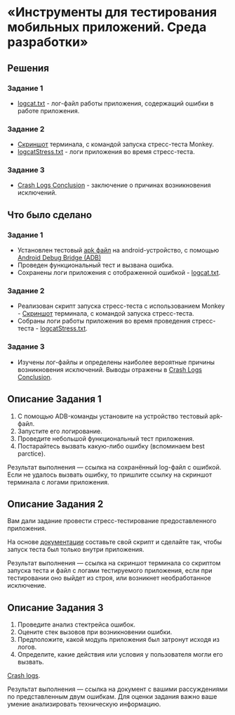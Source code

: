 # «Инструменты для тестирования мобильных приложений. Среда разработки»

## Решения
### Задание 1
* <a href="https://drive.google.com/file/d/1XObCcZi-bOhdhfPMBSr9diOm-HycpYSm/view?usp=sharing">logcat.txt</a> - лог-файл работы приложения, содержащий ошибки в работе приложения.


### Задание 2
* <a href="https://drive.google.com/file/d/1UKHbDyUGy32reM-zKBVNevZ3adrvGgi8/view?usp=sharing">Скриншот</a> терминала,
  с командой запуска стресс-теста Monkey.
* <a href="https://drive.google.com/file/d/1RqZpQMo-DAmkiUrJvB-oOvh68L1zaDjt/view?usp=sharing">logcatStress.txt</a> - логи приложения во время стресс-теста.


### Задание 3
* <a href="https://docs.google.com/document/d/1QqrIH-6KeD1HFTCfBKqTIVOreaPHg-xl5be8pMdlSxw/edit?usp=sharing">Crash Logs Conclusion</a> - заключение о причинах возникновения исключений.


## Что было сделано
### Задание 1
* Установлен тестовый [apk файл](https://drive.google.com/drive/folders/1qQv8KOGhWmwctOZy2evekI3ywb_dF-wi?usp=sharing) на android-устройство,
   с помощью [Android Debug Bridge (ADB)](https://developer.android.com/studio/releases/platform-tools)
* Проведен функциональный тест и вызвана ошибка.
* Сохранены логи приложения с отображенной ошибкой - <a href="https://drive.google.com/file/d/1XObCcZi-bOhdhfPMBSr9diOm-HycpYSm/view?usp=sharing">logcat.txt</a>.


### Задание 2
* Реализован скрипт запуска стресс-теста с использованием Monkey - <a href="https://drive.google.com/file/d/1UKHbDyUGy32reM-zKBVNevZ3adrvGgi8/view?usp=sharing">Скриншот</a> терминала,
  с командой запуска стресс-теста.
* Собраны логи работы приложения во время проведения стресс-теста - <a href="https://drive.google.com/file/d/1RqZpQMo-DAmkiUrJvB-oOvh68L1zaDjt/view?usp=sharing">logcatStress.txt</a>.


### Задание 3
* Изучены лог-файлы и определены наиболее вероятные причины возникновения исключений. Выводы отражены в
  <a href="https://docs.google.com/document/d/1QqrIH-6KeD1HFTCfBKqTIVOreaPHg-xl5be8pMdlSxw/edit?usp=sharing">Crash Logs Conclusion</a>.

  
## Описание Задания 1 

1. С помощью ADB-команды установите на устройство тестовый apk-файл. 
2. Запустите его логирование. 
3. Проведите небольшой функциональный тест приложения.
4. Постарайтесь вызвать какую-либо ошибку (вспоминаем best parctice).

Результат выполнения — ссылка на сохранённый log-файл с ошибкой. Если не удалось вызвать ошибку, то пришлите ссылку на скриншот терминала с логами приложения.


## Описание Задания 2

Вам дали задание провести стресс-тестирование предоставленного приложения. 

На основе [документации](https://developer.android.com/studio/test/other-testing-tools/monkey?hl=ru) составьте свой скрипт и сделайте так, чтобы запуск теста был только внутри приложения.


Результат выполнения — ссылка на скриншот терминала со скриптом запуска теста и файл с логами тестируемого приложения, если при тестировании оно выйдет из строя, или возникнет необработанное исключение.

## Описание Задания 3

1. Проведите анализ стектрейса ошибок. 
2. Оцените стек вызовов при возникновении ошибки.
3. Предположите, какой модуль приложения был затронут исходя из логов. 
4. Определите, какие действия или условия у пользователя могли его вызвать.

[Crash logs](https://drive.google.com/drive/folders/1h9HGWbhkRQzFsMlCdPJbJL93mR1tfdNf?usp=sharing).

Результат выполнения — ссылка на документ с вашими рассуждениями по представленным двум ошибкам. 
Для оценки задания важно ваше умение анализировать техническую информацию.
